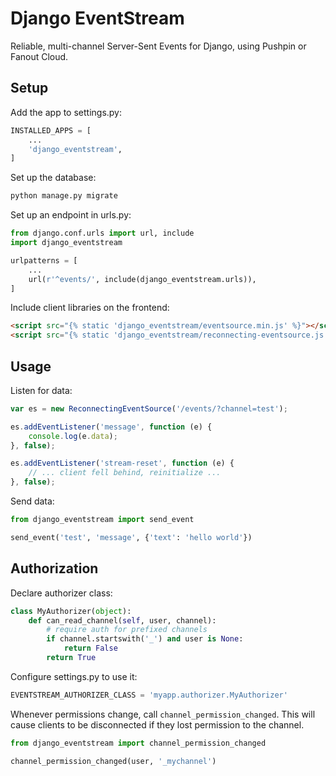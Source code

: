 # Django EventStream

Reliable, multi-channel Server-Sent Events for Django, using Pushpin or Fanout Cloud.

## Setup

Add the app to settings.py:

```py
INSTALLED_APPS = [
    ...
    'django_eventstream',
]
```

Set up the database:

```sh
python manage.py migrate
```

Set up an endpoint in urls.py:

```py
from django.conf.urls import url, include
import django_eventstream

urlpatterns = [
    ...
    url(r'^events/', include(django_eventstream.urls)),
]
```

Include client libraries on the frontend:

```html
<script src="{% static 'django_eventstream/eventsource.min.js' %}"></script>
<script src="{% static 'django_eventstream/reconnecting-eventsource.js' %}"></script>
```

## Usage

Listen for data:

```js
var es = new ReconnectingEventSource('/events/?channel=test');

es.addEventListener('message', function (e) {
    console.log(e.data);
}, false);

es.addEventListener('stream-reset', function (e) {
    // ... client fell behind, reinitialize ...
}, false);
```

Send data:

```py
from django_eventstream import send_event

send_event('test', 'message', {'text': 'hello world'})
```

## Authorization

Declare authorizer class:

```py
class MyAuthorizer(object):
    def can_read_channel(self, user, channel):
        # require auth for prefixed channels
        if channel.startswith('_') and user is None:
            return False
        return True
```

Configure settings.py to use it:

```py
EVENTSTREAM_AUTHORIZER_CLASS = 'myapp.authorizer.MyAuthorizer'
```

Whenever permissions change, call `channel_permission_changed`. This will cause clients to be disconnected if they lost permission to the channel.

```py
from django_eventstream import channel_permission_changed

channel_permission_changed(user, '_mychannel')
